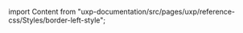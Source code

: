 
import Content from "uxp-documentation/src/pages/uxp/reference-css/Styles/border-left-style";

<Content query="product=xd"/>
